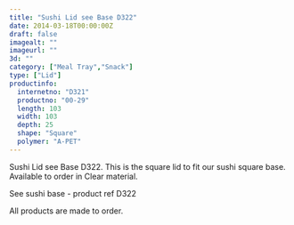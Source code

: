```yaml
---
title: "Sushi Lid see Base D322"
date: 2014-03-18T00:00:00Z
draft: false
imagealt: ""
imageurl: ""
3d: ""
category: ["Meal Tray","Snack"]
type: ["Lid"]
productinfo:
  internetno: "D321"
  productno: "00-29"
  length: 103
  width: 103
  depth: 25
  shape: "Square"
  polymer: "A-PET"
---
```

Sushi Lid see Base D322. This is the square lid to fit our sushi square base. Available to order in Clear material.

See sushi base - product ref D322

All products are made to order.

 